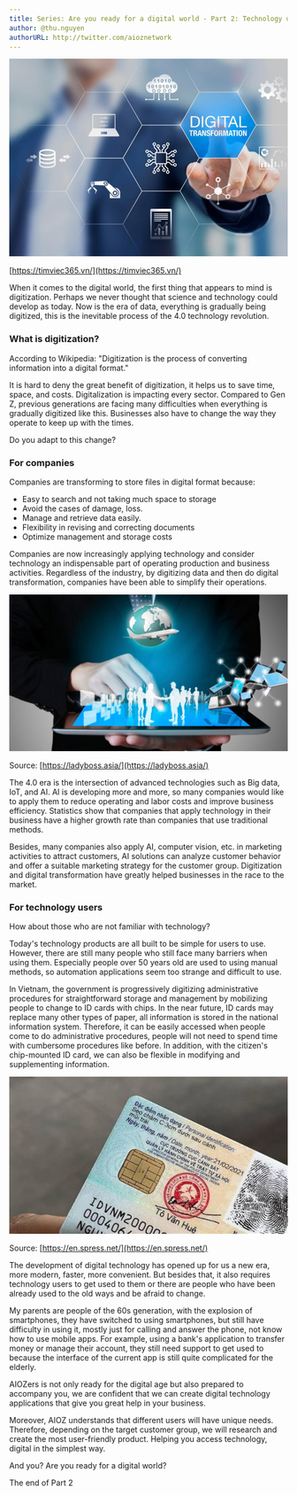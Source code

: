 ```yaml
---
title: Series: Are you ready for a digital world - Part 2: Technology users and Companies
author: @thu.nguyen
authorURL: http://twitter.com/aioznetwork
---
```

![assets/2021-07-02-technology-users-and-companies/digital-transformation-la-gi.jpeg](assets/2021-07-02-technology-users-and-companies/digital-transformation-la-gi.jpeg)

[https://timviec365.vn/](https://timviec365.vn/)

When it comes to the digital world, the first thing that appears to mind is digitization. Perhaps we never thought that science and technology could develop as today. Now is the era of data, everything is gradually being digitized, this is the inevitable process of the 4.0 technology revolution.

### What is digitization?

 According to Wikipedia: "Digitization is the process of converting information into a digital format." 

It is hard to deny the great benefit of digitization, it helps us to save time, space, and costs. Digitalization is impacting every sector. Compared to Gen Z, previous generations are facing many difficulties when everything is gradually digitized like this. Businesses also have to change the way they operate to keep up with the times.

Do you adapt to this change?

### For companies

Companies are transforming to store files in digital format because:

- Easy to search and not taking much space to storage
- Avoid the cases of damage, loss.
- Manage and retrieve data easily.
- Flexibility in revising and correcting documents
- Optimize management and storage costs

Companies are now increasingly applying technology and consider technology an indispensable part of operating production and business activities. Regardless of the industry, by digitizing data and then do digital transformation, companies have been able to simplify their operations.

![assets/2021-07-02-technology-users-and-companies/digitalage2-1170x658.jpeg](assets/2021-07-02-technology-users-and-companies/digitalage2-1170x658.jpeg)

Source: [https://ladyboss.asia/](https://ladyboss.asia/)

The 4.0 era is the intersection of advanced technologies such as Big data, IoT, and AI. AI is developing more and more, so many companies would like to apply them to reduce operating and labor costs and improve business efficiency. Statistics show that companies that apply technology in their business have a higher growth rate than companies that use traditional methods.

Besides, many companies also apply AI, computer vision, etc. in marketing activities to attract customers, AI solutions can analyze customer behavior and offer a suitable marketing strategy for the customer group. Digitization and digital transformation have greatly helped businesses in the race to the market.

### For technology users

How about those who are not familiar with technology?

Today's technology products are all built to be simple for users to use. However, there are still many people who still face many barriers when using them. Especially people over 50 years old are used to using manual methods, so automation applications seem too strange and difficult to use.

In Vietnam, the government is progressively digitizing administrative procedures for straightforward storage and management by mobilizing people to change to ID cards with chips. In the near future, ID cards may replace many other types of paper, all information is stored in the national information system. Therefore, it can be easily accessed when people come to do administrative procedures, people will not need to spend time with cumbersome procedures like before. In addition, with the citizen's chip-mounted ID card, we can also be flexible in modifying and supplementing information.

![assets/2021-07-02-technology-users-and-companies/a-close-up-of-the-new-chip-mounted-citizens-identity-card-colorful-more-compact-and-modern-41275d2f796d9033c97c-jpg.jpeg](assets/2021-07-02-technology-users-and-companies/a-close-up-of-the-new-chip-mounted-citizens-identity-card-colorful-more-compact-and-modern-41275d2f796d9033c97c-jpg.jpeg)

Source: [https://en.spress.net/](https://en.spress.net/)

The development of digital technology has opened up for us a new era, more modern, faster, more convenient. But besides that, it also requires technology users to get used to them or there are people who have been already used to the old ways and be afraid to change.

My parents are people of the 60s generation, with the explosion of smartphones, they have switched to using smartphones, but still have difficulty in using it, mostly just for calling and answer the phone, not know how to use mobile apps. For example, using a bank's application to transfer money or manage their account, they still need support to get used to because the interface of the current app is still quite complicated for the elderly.

AIOZers is not only ready for the digital age but also prepared to accompany you, we are confident that we can create digital technology applications that give you great help in your business.

Moreover, AIOZ understands that different users will have unique needs. Therefore, depending on the target customer group, we will research and create the most user-friendly product. Helping you access technology, digital in the simplest way.

And you? Are you ready for a digital world?

The end of Part 2
